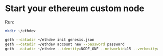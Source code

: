# Start your ethereum custom node

Run:
```bash
mkdir ~/ethdev

geth --datadir ~/ethdev init genesis.json
geth --datadir ~/ethdev account new --password password 
geth --datadir ~/ethdev --identity=NODE_ONE --networkid=15 --verbosity=1 --mine --minerthreads=1 --rpc --rpcport=8545 --nodiscover --maxpeers=1 console
```
